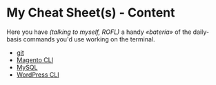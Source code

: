 # My Cheat Sheet(s) - Content

Here you have *(talking to myself, ROFL)* a handy *«batería»* of the daily-basis commands you'd use working on the terminal.

- [git](git/)
- [Magento CLI](magento-cli/)
- [MySQL](mysql/)
- [WordPress CLI](wp-cli/)

<!--stackedit_data:
eyJoaXN0b3J5IjpbMTQzMTQzNTE5MCwtNzUxNjU1OTM3LC0xND
UxNzQ4MTAsLTg2NzkxODc4NCwxNzU0MjgyODIxXX0=
-->